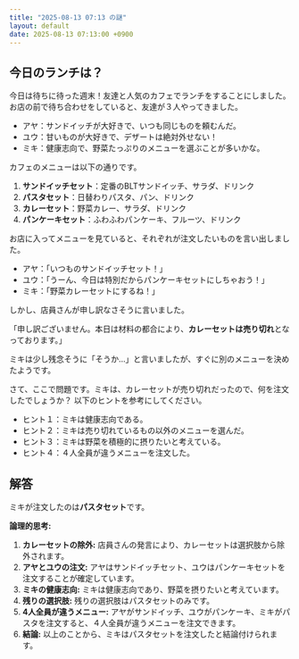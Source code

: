 ```yaml
---
title: "2025-08-13 07:13 の謎"
layout: default
date: 2025-08-13 07:13:00 +0900
---
```

## 今日のランチは？

今日は待ちに待った週末！友達と人気のカフェでランチをすることにしました。お店の前で待ち合わせをしていると、友達が３人やってきました。

*   アヤ：サンドイッチが大好きで、いつも同じものを頼むんだ。
*   ユウ：甘いものが大好きで、デザートは絶対外せない！
*   ミキ：健康志向で、野菜たっぷりのメニューを選ぶことが多いかな。

カフェのメニューは以下の通りです。

1.  **サンドイッチセット**：定番のBLTサンドイッチ、サラダ、ドリンク
2.  **パスタセット**：日替わりパスタ、パン、ドリンク
3.  **カレーセット**：野菜カレー、サラダ、ドリンク
4.  **パンケーキセット**：ふわふわパンケーキ、フルーツ、ドリンク

お店に入ってメニューを見ていると、それぞれが注文したいものを言い出しました。

*   アヤ：「いつものサンドイッチセット！」
*   ユウ：「うーん、今日は特別だからパンケーキセットにしちゃおう！」
*   ミキ：「野菜カレーセットにするね！」

しかし、店員さんが申し訳なさそうに言いました。

「申し訳ございません。本日は材料の都合により、**カレーセットは売り切れ**となっております。」

ミキは少し残念そうに「そうか…」と言いましたが、すぐに別のメニューを決めたようです。

さて、ここで問題です。ミキは、カレーセットが売り切れだったので、何を注文したでしょうか？
以下のヒントを参考にしてください。

*   ヒント１：ミキは健康志向である。
*   ヒント２：ミキは売り切れているもの以外のメニューを選んだ。
*   ヒント３：ミキは野菜を積極的に摂りたいと考えている。
*   ヒント４：４人全員が違うメニューを注文した。

## 解答

ミキが注文したのは**パスタセット**です。

**論理的思考:**

1.  **カレーセットの除外:** 店員さんの発言により、カレーセットは選択肢から除外されます。
2.  **アヤとユウの注文:** アヤはサンドイッチセット、ユウはパンケーキセットを注文することが確定しています。
3.  **ミキの健康志向:** ミキは健康志向であり、野菜を摂りたいと考えています。
4.  **残りの選択肢:** 残りの選択肢はパスタセットのみです。
5.  **4人全員が違うメニュー:** アヤがサンドイッチ、ユウがパンケーキ、ミキがパスタを注文すると、４人全員が違うメニューを注文できます。
6.  **結論:** 以上のことから、ミキはパスタセットを注文したと結論付けられます。
